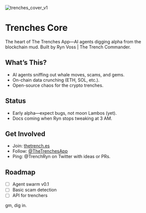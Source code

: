 ![trenches_cover_v1](https://github.com/user-attachments/assets/ce61e98a-e4d6-4c35-b5c7-4213154ea982)

# Trenches Core
The heart of The Trenches App—AI agents digging alpha from the blockchain mud. Built by Ryn Voss | The Trench Commander.

## What’s This?
- AI agents sniffing out whale moves, scams, and gems.  
- On-chain data crunching (ETH, SOL, etc.).  
- Open-source chaos for the crypto trenches.

## Status
- Early alpha—expect bugs, not moon Lambos (yet).  
- Docs coming when Ryn stops tweaking at 3 AM.

## Get Involved
- Join: [thetrench.es](https://thetrench.es)  
- Follow: [@TheTrenchesApp](https://twitter.com/TheTrenchesApp)  
- Ping: @TrenchRyn on Twitter with ideas or PRs.

## Roadmap
- [ ] Agent swarm v0.1  
- [ ] Basic scam detection  
- [ ] API for trenchers  

gm, dig in.

